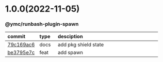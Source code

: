 
<style>
table{
    display:table;
    width:100%;
}
table th:nth-of-type(1),table th:nth-of-type(2) {
    width:12%;
}
</style>


<a name="1.0.0"></a>
# 1.0.0(2022-11-05)
### @ymc/runbash-plugin-spawn

<div align="center" style="margin-left: auto;margin-right: auto;background:white;">

commit|type|desciption
:----|:----|:----
[79c169ac6](https://github.com/ymc-github/js-idea/commit/279c169ac655cc9799aa89418964d5d82e052571)|docs|add pkg shield state
[be3795e7c](https://github.com/ymc-github/js-idea/commit/dbe3795e7cd7dea4d760578ca1709d314de75789)|feat|add spawn

</div>